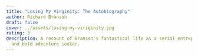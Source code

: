 ```yaml
---
title: "Losing My Virginity: The Autobiography"
author: Richard Branson
draft: false
cover: ../assets/losing-my-viriginity.jpg
rating: 3
description: A recount of Branson's fantastical life as a serial entrepreneur
  and bold adventure seeker.
---
```

